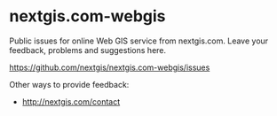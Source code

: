 # nextgis.com-webgis
Public issues for online Web GIS service from nextgis.com. Leave your feedback, problems and suggestions here.

https://github.com/nextgis/nextgis.com-webgis/issues

Other ways to provide feedback:

* http://nextgis.com/contact
